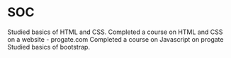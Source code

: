 # SOC
Studied basics of HTML and CSS. Completed a course on HTML and CSS on a website - progate.com
Completed a course on Javascript on progate
Studied basics of bootstrap.
